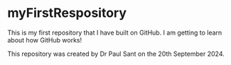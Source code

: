 # myFirstRespository
This is my first repository that I have built on GitHub. I am getting to learn about how GitHub works!

This repository was created by Dr Paul Sant on the 20th September 2024.
